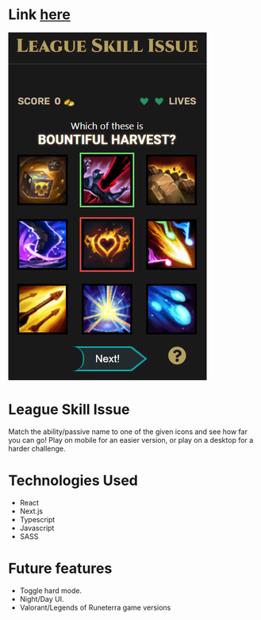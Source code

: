 # Link [here](https://www.skill-issue.com/)

<img src="./example/example UI.PNG" width="400">

# League Skill Issue
Match the ability/passive name to one of the given icons and see how far you can go!
Play on mobile for an easier version, or play on a desktop for a harder challenge.

# Technologies Used
- React
- Next.js
- Typescript
- Javascript
- SASS

# Future features
- Toggle hard mode.
- Night/Day UI.
- Valorant/Legends of Runeterra game versions
